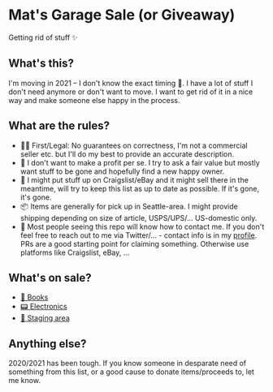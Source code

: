 # Mat's Garage Sale (or Giveaway)
Getting rid of stuff :sparkles:

## What's this?
I'm moving in 2021 – I don't know the exact timing :crystal_ball:. I have a lot of stuff I don't need anymore or don't want to move. I want to get rid of it in a nice way and make someone else happy in the process.

## What are the rules?
- :judge: First/Legal: No guarantees on correctness, I'm not a commercial seller etc. but I'll do my best to provide an accurate description.
- :money_with_wings: I don't want to make a profit per se. I try to ask a fair value but mostly want stuff to be gone and hopefully find a new happy owner.
- :dart: I might put stuff up on Craigslist/eBay and it might sell there in the meantime, will try to keep this list as up to date as possible. If it's gone, it's gone.
- :package: Items are generally for pick up in Seattle-area. I might provide shipping depending on size of article, USPS/UPS/... US-domestic only.
- :love_letter: Most people seeing this repo will know how to contact me. If you don't feel free to reach out to me via Twitter/... - contact info is in my [profile](https://github.com/matthiaswenz). PRs are a good starting point for claiming something. Otherwise use platforms like Craigslist, eBay, ...

## What's on sale?
- [:book: Books](books.md)
- [:pager: Electronics](electronics.md)
- [:crystal_ball: Staging area](staging.md)

## Anything else?
2020/2021 has been tough. If you know someone in desparate need of something from this list, or a good cause to donate items/proceeds to, let me know.
